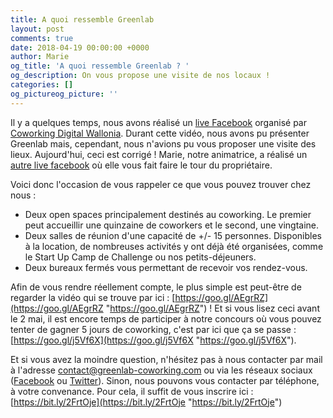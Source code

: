 ```yaml
---
title: A quoi ressemble Greenlab
layout: post
comments: true
date: 2018-04-19 00:00:00 +0000
author: Marie
og_title: 'A quoi ressemble Greenlab ? '
og_description: On vous propose une visite de nos locaux !
categories: []
og_pictureog_picture: ''
---
```

Il y a quelques temps, nous avons réalisé un [live Facebook](https://www.facebook.com/coworkingdw/videos/1256038747829096/?hc_ref=ARQ8jdbYGfMEgyBMtf0rWzqkg_cJXM9lXBjPu9F-4D75u2txsEVjhqFPCxMFhcv0ZZw) organisé par [Coworking Digital Wallonia](https://www.facebook.com/coworkingdw/). Durant cette vidéo, nous avons pu présenter Greenlab mais, cependant, nous n'avions pu vous proposer une visite des lieux. Aujourd'hui, ceci est corrigé ! Marie, notre animatrice, a réalisé un [autre live facebook](https://www.facebook.com/GreenlabCoworking/videos/1913162065382484/) où elle vous fait faire le tour du propriétaire.

<!--more-->

Voici donc l'occasion de vous rappeler ce que vous pouvez trouver chez nous :

* Deux open spaces principalement destinés au coworking. Le premier peut accueillir une quinzaine de coworkers et le second, une vingtaine.
* Deux salles de réunion d'une capacité de +/- 15 personnes. Disponibles à la location, de nombreuses activités y ont déjà été organisées, comme le Start Up Camp de Challenge ou nos petits-déjeuners.
* Deux bureaux fermés vous permettant de recevoir vos rendez-vous.

Afin de vous rendre réellement compte, le plus simple est peut-être de regarder la vidéo qui se trouve par ici : [https://goo.gl/AEgrRZ](https://goo.gl/AEgrRZ "https://goo.gl/AEgrRZ") ! Et si vous lisez ceci avant le 2 mai, il est encore temps de participer à notre concours où vous pouvez tenter de gagner 5 jours de coworking, c'est par ici que ça se passe : [https://goo.gl/j5Vf6X](https://goo.gl/j5Vf6X "https://goo.gl/j5Vf6X").

Et si vous avez la moindre question, n'hésitez pas à nous contacter par mail à l'adresse contact@greenlab-coworking.com ou via les réseaux sociaux ([Facebook](https://www.facebook.com/GreenlabCoworking/) ou [Twitter](https://twitter.com/greenlabcowork?lang=fr)). Sinon, nous pouvons vous contacter par téléphone, à votre convenance. Pour cela, il suffit de vous inscrire ici : [https://bit.ly/2FrtOje](https://bit.ly/2FrtOje "https://bit.ly/2FrtOje")
